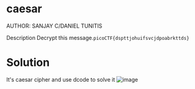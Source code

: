 # caesar
AUTHOR: SANJAY C/DANIEL TUNITIS

Description
Decrypt this message.`picoCTF{dspttjohuifsvcjdpoabrkttds}`

# Solution
It's caesar cipher and use dcode to solve it
![image](https://github.com/LAVANYA-PIDIKITI/picoCTF-Writeup/assets/98797256/5406e078-cdee-4fc8-bdfe-bb1beca98672)
